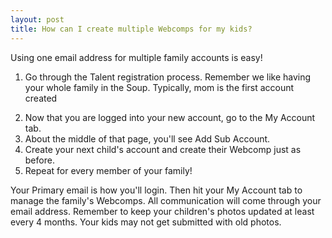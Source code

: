 ```yaml
---
layout: post
title: How can I create multiple Webcomps for my kids? 
---
```


<p>Using one email address for multiple family accounts is easy!</p>

<ol>
	<li><p>Go through the Talent registration process. Remember we like having your whole family in the Soup. Typically, mom is the first account created</li>
	<li>Now that you are logged into your new account, go to the My Account tab.</li>
	<li>About the middle of that page, you'll see Add Sub Account.</li>
	<li>Create your next child's account and create their Webcomp just as before.</li>
	<li>Repeat for every member of your family!</li>
</ol>
             
<p>Your Primary email is how you'll login. Then hit your My Account tab to manage the family's Webcomps. All communication will come through your email address. Remember to keep your children's photos updated at least every 4 months. Your kids may not get submitted with old photos.</p>

